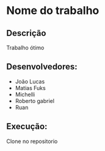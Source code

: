 # Nome do trabalho
## Descrição
Trabalho ótimo

## Desenvolvedores:
- João Lucas
- Matias Fuks
- Michelli
- Roberto gabriel
- Ruan

## Execução:
Clone no repositorio 
